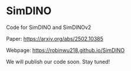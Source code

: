 # SimDINO

Code for SimDINO and SimDINOv2

Paper: https://arxiv.org/abs/2502.10385

Webpage: https://robinwu218.github.io/SimDINO

We will publish our code soon. Stay tuned!